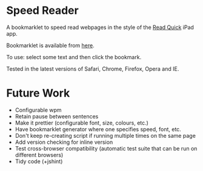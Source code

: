 Speed Reader
===========

A bookmarklet to speed read webpages in the style of the [Read Quick](http://readquickapp.com/) iPad app.

Bookmarklet is available from [here](http://markwithall.github.com/speedreader/).

To use: select some text and then click the bookmark.

Tested in the latest versions of Safari, Chrome, Firefox, Opera and IE.

Future Work
==
* Configurable wpm
* Retain pause between sentences
* Make it prettier (configurable font, size, colours, etc.)
* Have bookmarklet generator where one specifies speed, font, etc.
* Don't keep re-creating script if running multiple times on the same page
* Add version checking for inline version
* Test cross-browser compatibility (automatic test suite that can be run on different browsers)
* Tidy code (+jshint)
